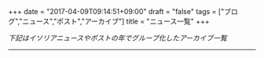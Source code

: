 +++
date = "2017-04-09T09:14:51+09:00"
draft = "false"
tags = ["ブログ","ニュース","ポスト","アーカイブ"]
title = "ニュース一覧"
+++

_下記はイソリアニュースやポストの年でグループ化したアーカイブ一覧_

* * * 
